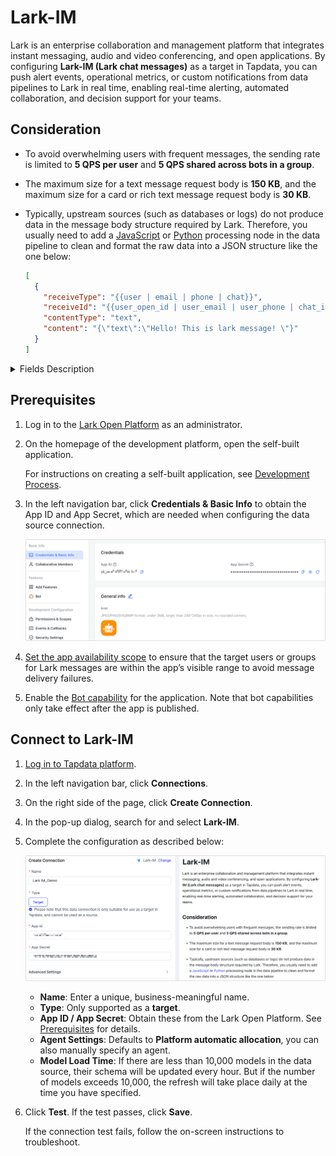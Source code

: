 # Lark-IM



Lark is an enterprise collaboration and management platform that integrates instant messaging, audio and video conferencing, and open applications. By configuring **Lark-IM (Lark chat messages)** as a target in Tapdata, you can push alert events, operational metrics, or custom notifications from data pipelines to Lark in real time, enabling real-time alerting, automated collaboration, and decision support for your teams.

## Consideration

- To avoid overwhelming users with frequent messages, the sending rate is limited to **5 QPS per user** and **5 QPS shared across bots in a group**.

- The maximum size for a text message request body is **150 KB**, and the maximum size for a card or rich text message request body is **30 KB**.

- Typically, upstream sources (such as databases or logs) do not produce data in the message body structure required by Lark.
   Therefore, you usually need to add a [JavaScript](../../user-guide/data-development/process-node.md#js-process) or [Python](../../user-guide/data-development/process-node.md#python) processing node in the data pipeline to clean and format the raw data into a JSON structure like the one below:

  ```json
  [
    {
      "receiveType": "{{user | email | phone | chat}}",
      "receiveId": "{{user_open_id | user_email | user_phone | chat_id}}",
      "contentType": "text",
      "content": "{\"text\":\"Hello! This is lark message! \"}"
    }
  ]
  ```

<details>
  <summary>Fields Description</summary>

| Field Name      | Description                                                  |
| --------------- | ------------------------------------------------------------ |
| **receiveType** | Recipient type. Options: `user` (default), `chat`, `email`, `phone` |
| **receiveId**   | Recipient identifier. Must be within the app's visibility range, otherwise message delivery will fail |
| **contentType** | Message type, such as `text` or `interactive` (card)         |
| **content**     | Message content, formatted as a JSON string                  |

For more details, see the [Send message content structure](https://open.feishu.cn/document/server-docs/im-v1/message-content-description/create_json).
  </details>

## Prerequisites

1. Log in to the [Lark Open Platform](https://open.feishu.cn/app) as an administrator.

2. On the homepage of the development platform, open the self-built application.

   For instructions on creating a self-built application, see [Development Process](https://open.feishu.cn/document/develop-process/self-built-application-development-process).

3. In the left navigation bar, click **Credentials & Basic Info** to obtain the App ID and App Secret, which are needed when configuring the data source connection.

   ![Obtain App AK](../../images/obtain_feishu_app_ak.png)

4. [Set the app availability scope](https://open.feishu.cn/document/develop-process/test-and-release-app/availability) to ensure that the target users or groups for Lark messages are within the app’s visible range to avoid message delivery failures.

5. Enable the [Bot capability](https://open.feishu.cn/document/faq/trouble-shooting/how-to-enable-bot-ability) for the application. Note that bot capabilities only take effect after the app is published.

## Connect to Lark-IM

1. [Log in to Tapdata platform](../../user-guide/log-in.md).

2. In the left navigation bar, click **Connections**.

3. On the right side of the page, click **Create Connection**.

4. In the pop-up dialog, search for and select **Lark-IM**.

5. Complete the configuration as described below:

   ![Lark IM Connection Settings](../../images/lark-im_connection_setting.png)

   - **Name**: Enter a unique, business-meaningful name.
   - **Type**: Only supported as a **target**.
   - **App ID / App Secret**: Obtain these from the Lark Open Platform. See [Prerequisites](#prerequisites) for details.
   - **Agent Settings**: Defaults to **Platform automatic allocation**, you can also manually specify an agent.
   - **Model Load Time**: If there are less than 10,000 models in the data source, their schema will be updated every hour. But if the number of models exceeds 10,000, the refresh will take place daily at the time you have specified.

6. Click **Test**. If the test passes, click **Save**.

   If the connection test fails, follow the on-screen instructions to troubleshoot.
